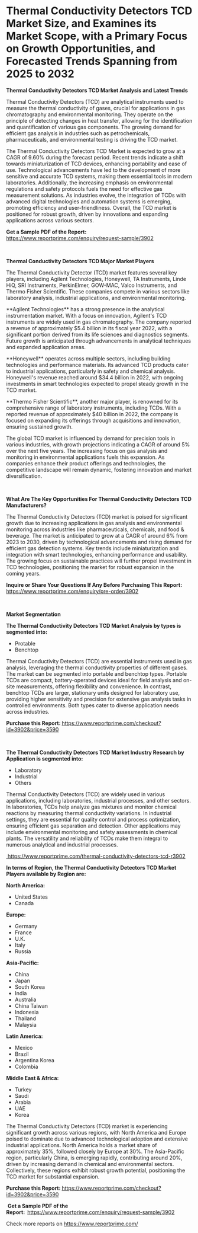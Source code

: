 <p><h1>Thermal Conductivity Detectors TCD Market Size, and Examines its Market Scope, with a Primary Focus on Growth Opportunities, and Forecasted Trends Spanning from 2025 to 2032</h1></p><p><strong>Thermal Conductivity Detectors TCD Market Analysis and Latest Trends</strong></p>
<p><p>Thermal Conductivity Detectors (TCD) are analytical instruments used to measure the thermal conductivity of gases, crucial for applications in gas chromatography and environmental monitoring. They operate on the principle of detecting changes in heat transfer, allowing for the identification and quantification of various gas components. The growing demand for efficient gas analysis in industries such as petrochemicals, pharmaceuticals, and environmental testing is driving the TCD market.</p><p>The Thermal Conductivity Detectors TCD Market is expected to grow at a CAGR of 9.60% during the forecast period. Recent trends indicate a shift towards miniaturization of TCD devices, enhancing portability and ease of use. Technological advancements have led to the development of more sensitive and accurate TCD systems, making them essential tools in modern laboratories. Additionally, the increasing emphasis on environmental regulations and safety protocols fuels the need for effective gas measurement solutions. As industries evolve, the integration of TCDs with advanced digital technologies and automation systems is emerging, promoting efficiency and user-friendliness. Overall, the TCD market is positioned for robust growth, driven by innovations and expanding applications across various sectors.</p></p>
<p><strong>Get a Sample PDF of the Report:&nbsp;</strong> <a href="https://www.reportprime.com/enquiry/request-sample/3902?utm_campaign=2320&utm_medium=2&utm_source=Github&utm_content=ia&utm_term=18032025&utm_id=thermal-conductivity-detectors-tcd">https://www.reportprime.com/enquiry/request-sample/3902</a></p>
<p>&nbsp;</p>
<p><strong>Thermal Conductivity Detectors TCD Major Market Players</strong></p>
<p><p>The Thermal Conductivity Detector (TCD) market features several key players, including Agilent Technologies, Honeywell, TA Instruments, Linde HiQ, SRI Instruments, PerkinElmer, GOW-MAC, Valco Instruments, and Thermo Fisher Scientific. These companies compete in various sectors like laboratory analysis, industrial applications, and environmental monitoring.</p><p>**Agilent Technologies** has a strong presence in the analytical instrumentation market. With a focus on innovation, Agilent's TCD instruments are widely used in gas chromatography. The company reported a revenue of approximately $5.4 billion in its fiscal year 2022, with a significant portion derived from its life sciences and diagnostics segments. Future growth is anticipated through advancements in analytical techniques and expanded application areas.</p><p>**Honeywell** operates across multiple sectors, including building technologies and performance materials. Its advanced TCD products cater to industrial applications, particularly in safety and chemical analysis. Honeywell's revenue reached around $34.4 billion in 2022, with ongoing investments in smart technologies expected to propel steady growth in the TCD market.</p><p>**Thermo Fisher Scientific**, another major player, is renowned for its comprehensive range of laboratory instruments, including TCDs. With a reported revenue of approximately $40 billion in 2022, the company is focused on expanding its offerings through acquisitions and innovation, ensuring sustained growth.</p><p>The global TCD market is influenced by demand for precision tools in various industries, with growth projections indicating a CAGR of around 5% over the next five years. The increasing focus on gas analysis and monitoring in environmental applications fuels this expansion. As companies enhance their product offerings and technologies, the competitive landscape will remain dynamic, fostering innovation and market diversification.</p></p>
<p>&nbsp;</p>
<p><strong>What Are The Key Opportunities For Thermal Conductivity Detectors TCD Manufacturers?</strong></p>
<p><p>The Thermal Conductivity Detectors (TCD) market is poised for significant growth due to increasing applications in gas analysis and environmental monitoring across industries like pharmaceuticals, chemicals, and food & beverage. The market is anticipated to grow at a CAGR of around 6% from 2023 to 2030, driven by technological advancements and rising demand for efficient gas detection systems. Key trends include miniaturization and integration with smart technologies, enhancing performance and usability. The growing focus on sustainable practices will further propel investment in TCD technologies, positioning the market for robust expansion in the coming years.</p></p>
<p><strong>Inquire or Share Your Questions If Any Before Purchasing This Report:</strong> <a href="https://www.reportprime.com/enquiry/pre-order/3902?utm_campaign=2320&utm_medium=2&utm_source=Github&utm_content=ia&utm_term=18032025&utm_id=thermal-conductivity-detectors-tcd">https://www.reportprime.com/enquiry/pre-order/3902</a></p>
<p>&nbsp;</p>
<p><strong>Market Segmentation</strong></p>
<p><strong>The Thermal Conductivity Detectors TCD Market Analysis by types is segmented into:</strong></p>
<p><ul><li>Protable</li><li>Benchtop</li></ul></p>
<p><p>Thermal Conductivity Detectors (TCD) are essential instruments used in gas analysis, leveraging the thermal conductivity properties of different gases. The market can be segmented into portable and benchtop types. Portable TCDs are compact, battery-operated devices ideal for field analysis and on-site measurements, offering flexibility and convenience. In contrast, benchtop TCDs are larger, stationary units designed for laboratory use, providing higher sensitivity and precision for extensive gas analysis tasks in controlled environments. Both types cater to diverse application needs across industries.</p></p>
<p><strong>Purchase this Report:&nbsp;</strong><a href="https://www.reportprime.com/checkout?id=3902&price=3590&utm_campaign=2320&utm_medium=2&utm_source=Github&utm_content=ia&utm_term=18032025&utm_id=thermal-conductivity-detectors-tcd">https://www.reportprime.com/checkout?id=3902&price=3590</a></p>
<p>&nbsp;</p>
<p><strong>The Thermal Conductivity Detectors TCD Market Industry Research by Application is segmented into:</strong></p>
<p><ul><li>Laboratory</li><li>Industrial</li><li>Others</li></ul></p>
<p><p>Thermal Conductivity Detectors (TCD) are widely used in various applications, including laboratories, industrial processes, and other sectors. In laboratories, TCDs help analyze gas mixtures and monitor chemical reactions by measuring thermal conductivity variations. In industrial settings, they are essential for quality control and process optimization, ensuring efficient gas separation and detection. Other applications may include environmental monitoring and safety assessments in chemical plants. The versatility and reliability of TCDs make them integral to numerous analytical and industrial processes.</p></p>
<p><a href="https://www.reportprime.com/thermal-conductivity-detectors-tcd-r3902?utm_campaign=2320&utm_medium=2&utm_source=Github&utm_content=ia&utm_term=18032025&utm_id=thermal-conductivity-detectors-tcd">&nbsp;https://www.reportprime.com/thermal-conductivity-detectors-tcd-r3902</a></p>
<p><strong>In terms of Region, the Thermal Conductivity Detectors TCD Market Players available by Region are:</strong></p>
<p>
    <p> <strong> North America: </strong>
        <ul>
            <li>United States</li>
            <li>Canada</li>
        </ul>
        </p> 
    <p> <strong> Europe: </strong>
        <ul>
            <li>Germany</li>
            <li>France</li>
            <li>U.K.</li>
            <li>Italy</li>
            <li>Russia</li>
        </ul>
        </p> 
    <p> <strong> Asia-Pacific: </strong>
        <ul>
            <li>China</li>
            <li>Japan</li>
            <li>South Korea</li>
            <li>India</li>
            <li>Australia</li>
            <li>China Taiwan</li>
            <li>Indonesia</li>
            <li>Thailand</li>
            <li>Malaysia</li>
        </ul>
        </p> 
    <p> <strong> Latin America: </strong>
        <ul>
            <li>Mexico</li>
            <li>Brazil</li>
            <li>Argentina Korea</li>
            <li>Colombia</li>
        </ul>
        </p> 
    <p> <strong> Middle East & Africa: </strong>
        <ul>
            <li>Turkey</li>
            <li>Saudi</li>
            <li>Arabia</li>
            <li>UAE</li>
            <li>Korea</li>
        </ul>
    </p>
    </p>
<p><p>The Thermal Conductivity Detectors (TCD) market is experiencing significant growth across various regions, with North America and Europe poised to dominate due to advanced technological adoption and extensive industrial applications. North America holds a market share of approximately 35%, followed closely by Europe at 30%. The Asia-Pacific region, particularly China, is emerging rapidly, contributing around 20%, driven by increasing demand in chemical and environmental sectors. Collectively, these regions exhibit robust growth potential, positioning the TCD market for substantial expansion.</p></p>
<p><strong>Purchase this Report: </strong><a href="https://www.reportprime.com/checkout?id=3902&price=3590&utm_campaign=2320&utm_medium=2&utm_source=Github&utm_content=ia&utm_term=18032025&utm_id=thermal-conductivity-detectors-tcd">https://www.reportprime.com/checkout?id=3902&price=3590</a></p>
<p>&nbsp;<strong>Get a Sample PDF of the Report:&nbsp;&nbsp;</strong><a href="https://www.reportprime.com/enquiry/request-sample/3902?utm_campaign=2320&utm_medium=2&utm_source=Github&utm_content=ia&utm_term=18032025&utm_id=thermal-conductivity-detectors-tcd">https://www.reportprime.com/enquiry/request-sample/3902</a></p>
<p><strong></strong></p>
<p>Check more reports on <a href="https://www.reportprime.com/?utm_campaign=2320&utm_medium=2&utm_source=Github&utm_content=ia&utm_term=18032025&utm_id=thermal-conductivity-detectors-tcd">https://www.reportprime.com/</a></p>